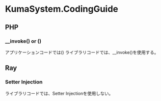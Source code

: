 # KumaSystem.CodingGuide

## PHP

### __invoke() or ()

アプリケーションコードでは()
ライブラリコードでは、__invoke()を使用する。


## Ray

### Setter Injection

ライブラリコードでは、Setter Injectionを使用しない。
